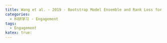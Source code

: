 ```yaml
---
title: Wang et al. - 2019 - Bootstrap Model Ensemble and Rank Loss for Engagem
categories: 
  - 科研学习 - Engagement
tags:
  - Engagement
katex: true:
---
```

